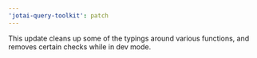 ```yaml
---
'jotai-query-toolkit': patch
---
```


This update cleans up some of the typings around various functions, and removes certain checks while in dev mode.
